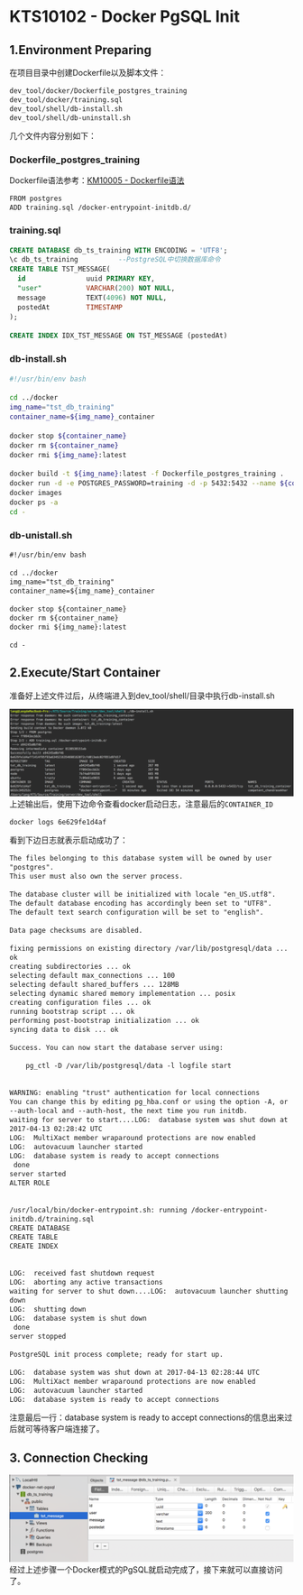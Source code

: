 # KTS10102 - Docker PgSQL Init

## 1.Environment Preparing

在项目目录中创建Dockerfile以及脚本文件：

```
dev_tool/docker/Dockerfile_postgres_training
dev_tool/docker/training.sql
dev_tool/shell/db-install.sh
dev_tool/shell/db-uninstall.sh
```

几个文件内容分别如下：

### Dockerfile\_postgres\_training

Dockerfile语法参考：[KM10005 - Dockerfile语法](/reference/basic-knowledge/131docker/km10005-dockerfileyu-fa.md)

```
FROM postgres
ADD training.sql /docker-entrypoint-initdb.d/
```

### training.sql

```sql
CREATE DATABASE db_ts_training WITH ENCODING = 'UTF8';
\c db_ts_training          --PostgreSQL中切换数据库命令
CREATE TABLE TST_MESSAGE(
  id               uuid PRIMARY KEY,
  "user"           VARCHAR(200) NOT NULL,
  message          TEXT(4096) NOT NULL,
  postedAt         TIMESTAMP
);

CREATE INDEX IDX_TST_MESSAGE ON TST_MESSAGE (postedAt)
```

### db-install.sh

```bash
#!/usr/bin/env bash

cd ../docker
img_name="tst_db_training"
container_name=${img_name}_container

docker stop ${container_name}
docker rm ${container_name}
docker rmi ${img_name}:latest

docker build -t ${img_name}:latest -f Dockerfile_postgres_training .
docker run -d -e POSTGRES_PASSWORD=training -d -p 5432:5432 --name ${container_name} ${img_name}
docker images
docker ps -a
cd -
```

### db-unistall.sh

```
#!/usr/bin/env bash

cd ../docker
img_name="tst_db_training"
container_name=${img_name}_container

docker stop ${container_name}
docker rm ${container_name}
docker rmi ${img_name}:latest

cd -
```

## 2.Execute/Start Container

准备好上述文件过后，从终端进入到dev\_tool/shell/目录中执行db-install.sh

![](/_images/kts/training/KTS10102-001.png)上述输出后，使用下边命令查看docker启动日志，注意最后的`CONTAINER_ID`

```
docker logs 6e629fe1d4af
```

看到下边日志就表示启动成功了：

```
The files belonging to this database system will be owned by user "postgres".
This user must also own the server process.

The database cluster will be initialized with locale "en_US.utf8".
The default database encoding has accordingly been set to "UTF8".
The default text search configuration will be set to "english".

Data page checksums are disabled.

fixing permissions on existing directory /var/lib/postgresql/data ... ok
creating subdirectories ... ok
selecting default max_connections ... 100
selecting default shared_buffers ... 128MB
selecting dynamic shared memory implementation ... posix
creating configuration files ... ok
running bootstrap script ... ok
performing post-bootstrap initialization ... ok
syncing data to disk ... ok

Success. You can now start the database server using:

    pg_ctl -D /var/lib/postgresql/data -l logfile start


WARNING: enabling "trust" authentication for local connections
You can change this by editing pg_hba.conf or using the option -A, or
--auth-local and --auth-host, the next time you run initdb.
waiting for server to start....LOG:  database system was shut down at 2017-04-13 02:28:42 UTC
LOG:  MultiXact member wraparound protections are now enabled
LOG:  autovacuum launcher started
LOG:  database system is ready to accept connections
 done
server started
ALTER ROLE


/usr/local/bin/docker-entrypoint.sh: running /docker-entrypoint-initdb.d/training.sql
CREATE DATABASE
CREATE TABLE
CREATE INDEX


LOG:  received fast shutdown request
LOG:  aborting any active transactions
waiting for server to shut down....LOG:  autovacuum launcher shutting down
LOG:  shutting down
LOG:  database system is shut down
 done
server stopped

PostgreSQL init process complete; ready for start up.

LOG:  database system was shut down at 2017-04-13 02:28:44 UTC
LOG:  MultiXact member wraparound protections are now enabled
LOG:  autovacuum launcher started
LOG:  database system is ready to accept connections
```

注意最后一行：database system is ready to accept connections的信息出来过后就可等待客户端连接了。

## 3. Connection Checking

![](/_images/kts/training/KTS10102-002.png)经过上述步骤一个Docker模式的PgSQL就启动完成了，接下来就可以直接访问了。

